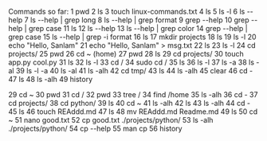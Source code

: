 Commands so far:
1 pwd
2 ls
3 touch linux-commands.txt
4 ls
5 ls -l
6 ls --help
7 ls --help | grep long
8 ls --help | grep format
9 grep --help
10 grep --help | grep case
11 ls
12 ls --help
13 ls --help | grep color
14 grep --help | grep case
15 ls --help | grep -i format
16 ls
17 mkdir projects
18 ls
19 ls -l
20 echo "Hello, Sanlam"
21 echo "Hello, Sanlam" > msg.txt
22 ls
23 ls -l
24 cd projects/
25 pwd
26 cd ~ (home)
27 pwd
28 ls
29 cd projects/
30 touch app.py cool.py
31 ls
32 ls -l
33 cd /
34 sudo cd /
35 ls
36 ls -l
37 ls -a
38 ls -al
39 ls -l -a
40 ls -al
41 ls -alh
42 cd tmp/
43 ls
44 ls -alh
45 clear
46 cd -
47 ls
48 ls -alh
49 history

29 cd ~
30 pwd
31 cd /
32 pwd
33 tree /
34 find /home
35 ls -alh
36 cd -
37 cd projects/
38 cd python/
39 ls
40 cd ~
41 ls -alh
42 ls
43 ls -alh
44 cd -
45 ls
46 touch REAddd.md
47 ls
48 mv REAddd.md Readme.md
49 ls
50 cd ~
51 nano good.txt
52 cp good.txt ./projects/python/
53 ls -alh ./projects/python/
54 cp --help
55 man cp
56 history
